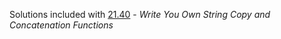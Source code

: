 Solutions included with [21.40](https://gitlab.com/siidney/Cpp-How-To-Program-9E/blob/master/Chapter21/exercises/21.40/) - *Write You Own String Copy and Concatenation Functions*

